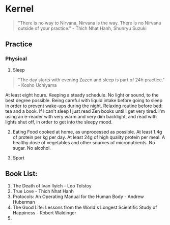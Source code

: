 # Kernel

> "There is no way to Nirvana, Nirvana is the way. There is no Nirvana outside of your practice." - Thich Nhat Hanh, Shunryu Suzuki

## Practice

### Physical

1. Sleep
> "The day starts with evening Zazen and sleep is part of 24h practice." - Kosho Uchiyama

At least eight hours. Keeping a steady schedule. No light or sound, to the best degree possible. Being careful with liquid intake before going to sleep in order to prevent wake-ups during the night. Relaxing routine before bed: tea and a book. If I can't sleep I just read Zen books until I get very tired. I'm using an e-reader with very warm and very dim backlight, and read with lights shut off, in order to get into the sleepy mood.

2. Eating
Food cooked at home, as unprocessed as possible. At least 1.4g of protein per kg per day. At least 24g of high quality protein per meal. A healthy dose of vegetables and other sources of micronutrients. No sugar. No alcohol.

3. Sport


## Book List:
1. The Death of Ivan Ilyich - Leo Tolstoy
2. True Love - Thich Nhat Hanh
3. Protocols: An Operating Manual for the Human Body - Andrew Huberman
4. The Good Life: Lessons from the World's Longest Scientific Study of Happiness - Robert Waldinger
5. 
